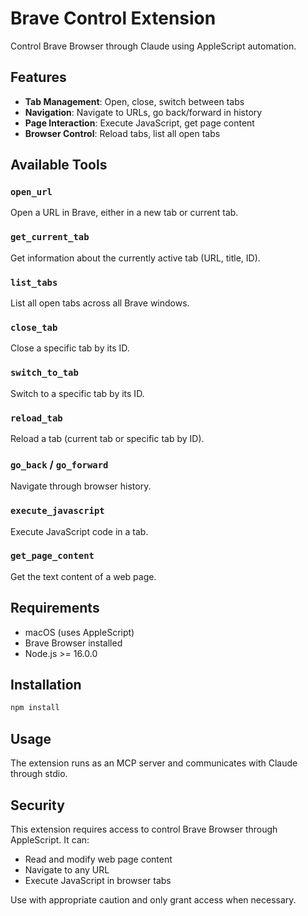 # Brave Control Extension

Control Brave Browser through Claude using AppleScript automation.

## Features

- **Tab Management**: Open, close, switch between tabs
- **Navigation**: Navigate to URLs, go back/forward in history
- **Page Interaction**: Execute JavaScript, get page content
- **Browser Control**: Reload tabs, list all open tabs

## Available Tools

### `open_url`
Open a URL in Brave, either in a new tab or current tab.

### `get_current_tab`
Get information about the currently active tab (URL, title, ID).

### `list_tabs`
List all open tabs across all Brave windows.

### `close_tab`
Close a specific tab by its ID.

### `switch_to_tab`
Switch to a specific tab by its ID.

### `reload_tab`
Reload a tab (current tab or specific tab by ID).

### `go_back` / `go_forward`
Navigate through browser history.

### `execute_javascript`
Execute JavaScript code in a tab.

### `get_page_content`
Get the text content of a web page.

## Requirements

- macOS (uses AppleScript)
- Brave Browser installed
- Node.js >= 16.0.0

## Installation

```bash
npm install
```

## Usage

The extension runs as an MCP server and communicates with Claude through stdio.

## Security

This extension requires access to control Brave Browser through AppleScript. It can:
- Read and modify web page content
- Navigate to any URL
- Execute JavaScript in browser tabs

Use with appropriate caution and only grant access when necessary.